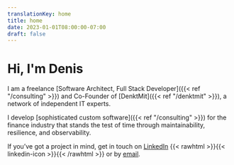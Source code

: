 ```yaml
---
translationKey: home
title: home
date: 2023-01-01T08:00:00-07:00
draft: false
---
```


# Hi, I'm Denis

I am a freelance [Software Architect, Full Stack Developer]({{< ref "/consulting" >}}) and Co-Founder of [DenktMit]({{< ref "/denktmit" >}}), a network of independent IT experts.

I develop [sophisticated custom software]({{< ref "/consulting" >}}) for the finance industry that stands the test of time through maintainability, resilience, and observability.

If you’ve got a project in mind, get in touch on [LinkedIn](https://www.linkedin.com/in/dmalolepszy) {{< rawhtml >}}<a href="https://www.linkedin.com/in/dmalolepszy" style="text-decoration: none">{{< linkedin-icon >}}</a>{{< /rawhtml >}}
or by [email](mailto:kontakt@dmalo.de).
